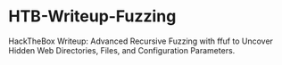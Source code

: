 # HTB-Writeup-Fuzzing
HackTheBox Writeup: Advanced Recursive Fuzzing with ffuf to Uncover Hidden Web Directories, Files, and Configuration Parameters.
